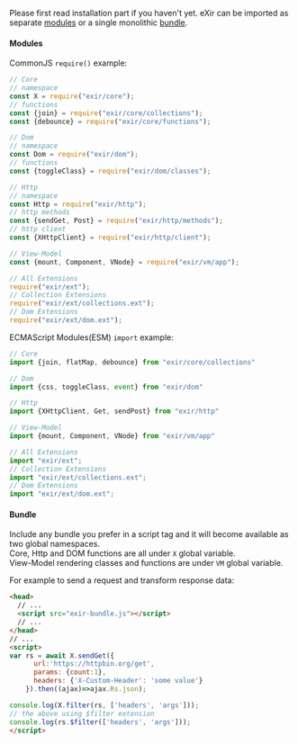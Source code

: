 Please first read installation part if you haven't yet.
eXir can be imported as separate [modules](#modules) or a single monolithic [bundle](#bundle).

#### Modules
CommonJS `require()` example:
```js
// Core
// namespace
const X = require("exir/core");
// functions
const {join} = require("exir/core/collections");
const {debounce} = require("exir/core/functions");

// Dom
// namespace
const Dom = require("exir/dom");
// functions
const {toggleClass} = require("exir/dom/classes");

// Http
// namespace
const Http = require("exir/http");
// http methods
const {sendGet, Post} = require("exir/http/methods");
// http client
const {XHttpClient} = require("exir/http/client");

// View-Model
const {mount, Component, VNode} = require("exir/vm/app");

// All Extensions
require("exir/ext");
// Collection Extensions
require("exir/ext/collections.ext");
// Dom Extensions
require("exir/ext/dom.ext");
```

ECMAScript Modules(ESM) `import` example:
```js
// Core
import {join, flatMap, debounce} from "exir/core/collections"

// Dom
import {css, toggleClass, event} from "exir/dom"

// Http
import {XHttpClient, Get, sendPost} from "exir/http"

// View-Model
import {mount, Component, VNode} from "exir/vm/app"

// All Extensions
import "exir/ext";
// Collection Extensions
import "exir/ext/collections.ext";
// Dom Extensions
import "exir/ext/dom.ext";
```

#### Bundle
Include any bundle you prefer in a script tag and it will become available as two global namespaces.<br>Core, Http and DOM functions are all under `X` global variable.  
View-Model rendering classes and functions are under `VM` global variable.

For example to send a request and transform response data:
```html
<head>
  // ...
  <script src="exir-bundle.js"></script>
  // ...
</head>
// ...
<script>
var rs = await X.sendGet({
      url:'https://httpbin.org/get',
      params: {count:1},
      headers: {'X-Custom-Header': 'some value'}
    }).then((ajax)=>ajax.Rs.json);

console.log(X.filter(rs, ['headers', 'args']));
// the above using $filter extension
console.log(rs.$filter(['headers', 'args']));
</script>
```